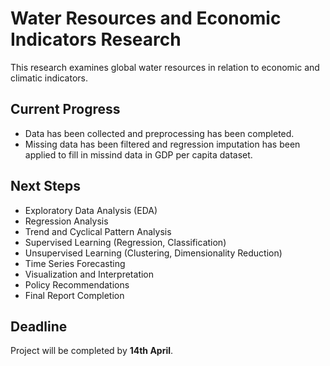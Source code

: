 # Water Resources and Economic Indicators Research

This research examines global water resources in relation to economic and climatic indicators.

## Current Progress

- Data has been collected and preprocessing has been completed.
- Missing data has been filtered and regression imputation has been applied to fill in missind data in GDP per capita dataset. 

## Next Steps 

- Exploratory Data Analysis (EDA)
- Regression Analysis
- Trend and Cyclical Pattern Analysis
- Supervised Learning (Regression, Classification)
- Unsupervised Learning (Clustering, Dimensionality Reduction)
- Time Series Forecasting
- Visualization and Interpretation
- Policy Recommendations
- Final Report Completion

## Deadline

Project will be completed by **14th April**.
